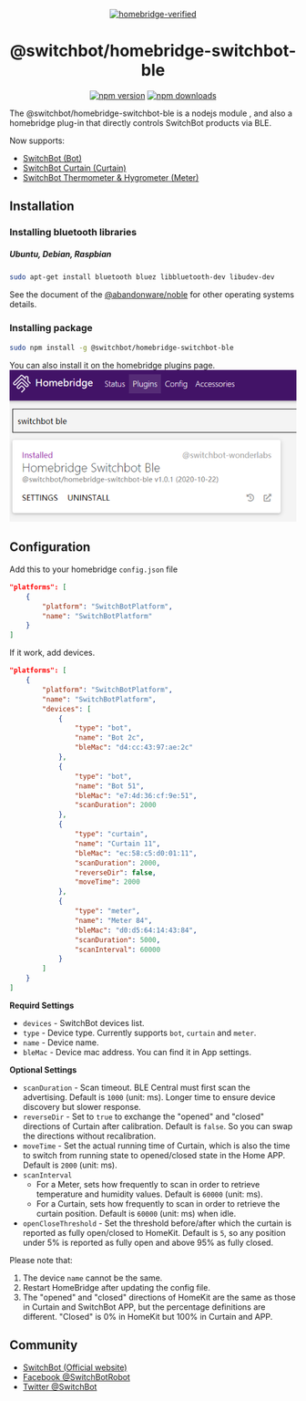 <span align="center">

<a href="https://github.com/homebridge/verified/blob/master/verified-plugins.json"><img alt="homebridge-verified" src="https://raw.githubusercontent.com/OpenWonderLabs/homebridge-switchbot-openapi/main/switchbot/Homebridge_x_SwitchBot.svg?sanitize=true" width="500px"></a>

# @switchbot/homebridge-switchbot-ble

[![npm version](https://badgen.net/npm/v/@switchbot/homebridge-switchbot-ble)](https://www.npmjs.com/package/@switchbot/homebridge-switchbot-ble)
[![npm downloads](https://badgen.net/npm/dt/@switchbot/homebridge-switchbot-ble)](https://www.npmjs.com/package/@switchbot/homebridge-switchbot-ble)

</span>

The @switchbot/homebridge-switchbot-ble is a nodejs module , and also a homebridge plug-in that directly controls SwitchBot products via BLE.

Now supports:

- [SwitchBot (Bot)](https://www.switch-bot.com/products/switchbot-bot)
- [SwitchBot Curtain (Curtain)](https://www.switch-bot.com/products/switchbot-curtain)
- [SwitchBot Thermometer & Hygrometer (Meter)](https://www.switch-bot.com/products/switchbot-meter)

## Installation

### Installing bluetooth libraries

##### Ubuntu, Debian, Raspbian

```sh
sudo apt-get install bluetooth bluez libbluetooth-dev libudev-dev
```

See the document of the [@abandonware/noble](https://github.com/abandonware/noble#readme) for other operating systems details.

### Installing package

```sh
sudo npm install -g @switchbot/homebridge-switchbot-ble
```

You can also install it on the homebridge plugins page.
![homebridge-plugins-search](image/homebridge-plugins-search.png)

## Configuration

Add this to your homebridge `config.json` file

```json
"platforms": [
    {
        "platform": "SwitchBotPlatform",
        "name": "SwitchBotPlatform"
    }
]
```

If it work, add devices.

```json
"platforms": [
    {
        "platform": "SwitchBotPlatform",
        "name": "SwitchBotPlatform",
        "devices": [
            {
                "type": "bot",
                "name": "Bot 2c",
                "bleMac": "d4:cc:43:97:ae:2c"
            },
            {
                "type": "bot",
                "name": "Bot 51",
                "bleMac": "e7:4d:36:cf:9e:51",
                "scanDuration": 2000
            },
            {
                "type": "curtain",
                "name": "Curtain 11",
                "bleMac": "ec:58:c5:d0:01:11",
                "scanDuration": 2000,
                "reverseDir": false,
                "moveTime": 2000
            },
            {
                "type": "meter",
                "name": "Meter 84",
                "bleMac": "d0:d5:64:14:43:84",
                "scanDuration": 5000,
                "scanInterval": 60000
            }
        ]
    }
]
```

**Requird Settings**

- `devices` - SwitchBot devices list.
- `type` - Device type. Currently supports `bot`, `curtain` and `meter`.
- `name` - Device name.
- `bleMac` - Device mac address. You can find it in App settings.

**Optional Settings**

- `scanDuration` - Scan timeout. BLE Central must first scan the advertising. Default is `1000` (unit: ms). Longer time to ensure device discovery but slower response.
- `reverseDir` - Set to `true` to exchange the "opened" and "closed" directions of Curtain after calibration. Default is `false`. So you can swap the directions without recalibration.
- `moveTime` - Set the actual running time of Curtain, which is also the time to switch from running state to opened/closed state in the Home APP. Default is `2000` (unit: ms).
- `scanInterval`
  - For a Meter, sets how frequently to scan in order to retrieve temperature and humidity values. Default is `60000` (unit: ms).
  - For a Curtain, sets how frequently to scan in order to retrieve the curtain position. Default is `60000` (unit: ms) when idle.
- `openCloseThreshold` - Set the threshold before/after which the curtain is reported as fully open/closed to HomeKit. Default is `5`, so any position under 5% is reported as fully open and above 95% as fully closed.  

Please note that:

1. The device `name` cannot be the same.
2. Restart HomeBridge after updating the config file.
3. The "opened" and "closed" directions of HomeKit are the same as those in Curtain and SwitchBot APP, but the percentage definitions are different. "Closed" is 0% in HomeKit but 100% in Curtain and APP.

## Community

- [SwitchBot (Official website)](https://www.switch-bot.com/)
- [Facebook @SwitchBotRobot](https://www.facebook.com/SwitchBotRobot/)
- [Twitter @SwitchBot](https://twitter.com/switchbot)
